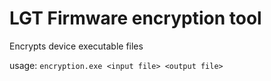 # LGT Firmware encryption tool

Encrypts device executable files



usage: `encryption.exe <input file> <output file>`

